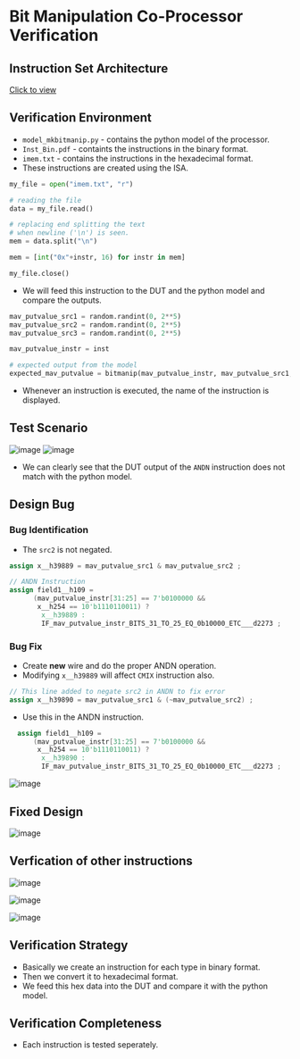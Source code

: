 # Bit Manipulation Co-Processor Verification

## Instruction Set Architecture

[Click to view](https://github.com/vyomasystems-lab/challenges-NAvi349/blob/master/level2_design/instructions.png)

## Verification Environment

- `model_mkbitmanip.py` - contains the python model of the processor.
- `Inst_Bin.pdf` - containts the instructions in the binary format.
- `imem.txt` - contains the instructions in the hexadecimal format.
- These instructions are created using the ISA.

```py
my_file = open("imem.txt", "r")

# reading the file
data = my_file.read()

# replacing end splitting the text 
# when newline ('\n') is seen.
mem = data.split("\n")

mem = [int("0x"+instr, 16) for instr in mem]

my_file.close()  
```

- We will feed this instruction to the DUT and the python model and compare the outputs.

```python
mav_putvalue_src1 = random.randint(0, 2**5)
mav_putvalue_src2 = random.randint(0, 2**5)
mav_putvalue_src3 = random.randint(0, 2**5)

mav_putvalue_instr = inst

# expected output from the model
expected_mav_putvalue = bitmanip(mav_putvalue_instr, mav_putvalue_src1, mav_putvalue_src2, mav_putvalue_src3)
```

- Whenever an instruction is executed, the name of the instruction is displayed.

## Test Scenario

![image](https://user-images.githubusercontent.com/66086031/180856013-37ba52fb-60b2-4eea-bf09-12d2ef4339a1.png)
![image](https://user-images.githubusercontent.com/66086031/181818636-3b987811-e71d-448d-944b-460337c5ed86.png)


- We can clearly see that the DUT output of the `ANDN` instruction does not match with the python model.

## Design Bug

### Bug Identification

- The `src2` is not negated.

```verilog
assign x__h39889 = mav_putvalue_src1 & mav_putvalue_src2 ;    
```

```verilog
// ANDN Instruction
assign field1__h109 =
      (mav_putvalue_instr[31:25] == 7'b0100000 &&
       x__h254 == 10'b1110110011) ?
        x__h39889 :
        IF_mav_putvalue_instr_BITS_31_TO_25_EQ_0b10000_ETC___d2273 ;  
```

### Bug Fix

- Create **new** wire and do the proper ANDN operation.
- Modifying `x__h39889` will affect `CMIX` instruction also.

```verilog
// This line added to negate src2 in ANDN to fix error
assign x__h39890 = mav_putvalue_src1 & (~mav_putvalue_src2) ;
```

- Use this in the ANDN instruction.

```verilog
  assign field1__h109 =
      (mav_putvalue_instr[31:25] == 7'b0100000 &&
       x__h254 == 10'b1110110011) ?
        x__h39890 :
        IF_mav_putvalue_instr_BITS_31_TO_25_EQ_0b10000_ETC___d2273 ;
```

<!-- ![image](https://user-images.githubusercontent.com/66086031/180934782-5a6aff44-ed01-4e25-b116-703b300589e5.png) -->

![image](https://user-images.githubusercontent.com/66086031/180934860-cabc21b4-183a-408a-852c-4a36fc58d792.png)

## Fixed Design

![image](https://user-images.githubusercontent.com/66086031/180934921-cba50843-d68d-4a96-8bb8-fbf5a84076ef.png)

## Verfication of other instructions

![image](https://user-images.githubusercontent.com/66086031/180935002-d19d9c03-4df2-45c2-af83-d64a0b07fb2b.png)

![image](https://user-images.githubusercontent.com/66086031/180935052-58fb180a-f4be-4871-a962-1b252d5f50f4.png)

![image](https://user-images.githubusercontent.com/66086031/180935106-bf997be4-0ca0-4810-b8af-a785cd350616.png)

## Verification Strategy

- Basically we create an instruction for each type in binary format.
- Then we convert it to hexadecimal format.
- We feed this hex data into the DUT and compare it with the python model.

## Verification Completeness

- Each instruction is tested seperately.

